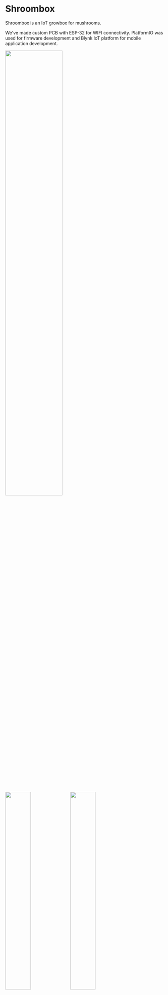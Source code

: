 # Shroombox
Shroombox is an IoT growbox for mushrooms.

We've made custom PCB with ESP-32 for WIFI connectivity. PlatformIO was used for firmware development and Blynk IoT platform for mobile application development.

<img src="https://user-images.githubusercontent.com/62114221/169571699-f26296a7-fe6f-4493-ae23-2b3130310770.jpg"  width="60%">


<img src="https://user-images.githubusercontent.com/62114221/169571187-8a244424-a46d-4e1d-8c5b-bdc89a0cdde7.png" width="40%">
<img src="https://user-images.githubusercontent.com/62114221/169571206-ede849d2-a672-423d-963b-055eeea52ae8.png" width="40%">

